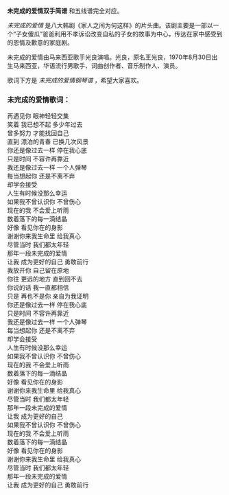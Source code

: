 

**未完成的爱情双手简谱** 和五线谱完全对应。

_未完成的爱情_
是八大韩剧《家人之间为何这样》的片头曲。该剧主要是一部以一个“子女傻瓜”爸爸利用不孝诉讼改变自私的子女的故事为中心，传达在家中感受到的恩情及歉意的家庭剧。

未完成的爱情由马来西亚歌手光良演唱。光良，原名王光良，1970年8月30日出生马来西亚，华语流行男歌手、词曲创作者、音乐制作人、演员。

歌词下方是 _未完成的爱情钢琴谱_ ，希望大家喜欢。

### 未完成的爱情歌词：

再遇见你 眼神轻轻交集  
笑着 我已想不起 多少年过去  
曾多努力 才能找回自己  
直到 漂泊的青春 已换几次风景  
你还是像过去一样 停在我心底  
只是时间 不容许再靠近  
我还是像过去一样 一个人弹琴  
每当想起你 还是不离不弃  
却学会接受  
人生有时候没那么幸运  
如果我不曾认识你 不曾伤心  
现在的我 不会爱上听雨  
数着落下的每一滴结晶  
好像 看见你在的身影  
谢谢你来我生命里 给我真心  
尽管当时 我们都太年轻  
那年一段未完成的爱情  
让我 成为更好的自己 勇敢前行  
我放开你 自己留在原地  
你往 更远的地方 直到回不去  
你说的话 我一直都相信  
只是 再也不是你 亲自为我证明  
你还是像过去一样 停在我心底  
只是时间 不容许再靠近  
我还是像过去一样 一个人弹琴  
每当想起你 还是不离不弃  
却学会接受  
人生有时候没那么幸运  
如果我不曾认识你 不曾伤心  
现在的我 不会爱上听雨  
数着落下的每一滴结晶  
好像 看见你在的身影  
谢谢你来我生命里 给我真心  
尽管当时 我们都太年轻  
那年一段未完成的爱情  
让我 成为更好的自己  
如果我不曾认识你 不曾伤心  
现在的我 不会爱上听雨  
数着落下的每一滴结晶  
好像 看见你在的身影  
谢谢你来我生命里 给我真心  
尽管当时 我们都太年轻  
那年一段未完成的爱情  
让我 成为更好的自己 勇敢前行

